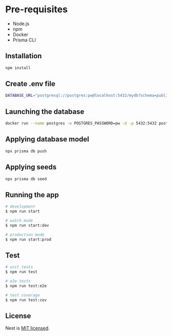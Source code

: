# Pre-requisites

- Node.js
- npm
- Docker
- Prisma CLI

## Installation

```bash
npm install
```

## Create .env file

```bash
DATABASE_URL="postgresql://postgres:pw@localhost:5432/mydb?schema=public"
```

## Launching the database

```bash
docker run --name postgres -e POSTGRES_PASSWORD=pw -d -p 5432:5432 postgres
```

## Applying database model

```bash
npx prisma db push
```

## Applying seeds

```bash
npx prisma db seed
```

## Running the app

```bash
# development
$ npm run start

# watch mode
$ npm run start:dev

# production mode
$ npm run start:prod
```

## Test

```bash
# unit tests
$ npm run test

# e2e tests
$ npm run test:e2e

# test coverage
$ npm run test:cov
```

## License

Nest is [MIT licensed](LICENSE).
